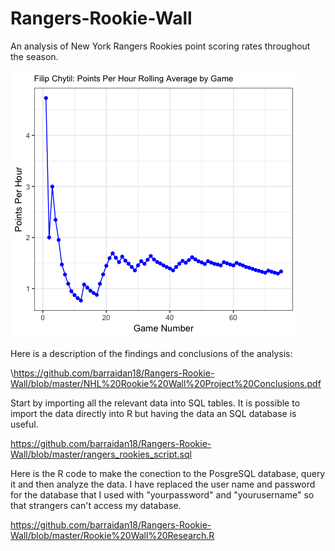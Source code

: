 # Rangers-Rookie-Wall

An analysis of New York Rangers Rookies point scoring rates throughout the season.

![Filip Chytil](https://github.com/barraidan18/Rangers-Rookie-Wall/blob/master/Filip%20Chytil%20points%20per%20hour%20plot%202018.png)

Here is a description of the findings and conclusions of the analysis:

\https://github.com/barraidan18/Rangers-Rookie-Wall/blob/master/NHL%20Rookie%20Wall%20Project%20Conclusions.pdf

Start by importing all the relevant data into SQL tables. It is possible to import the data directly into R but having the data an SQL database is useful.

https://github.com/barraidan18/Rangers-Rookie-Wall/blob/master/rangers_rookies_script.sql

Here is the R code to make the conection to the PosgreSQL database, query it and then analyze the data. I have replaced the user name and password for the database that I used with "yourpassword" and "yourusername" so that strangers can't access my database.

https://github.com/barraidan18/Rangers-Rookie-Wall/blob/master/Rookie%20Wall%20Research.R



